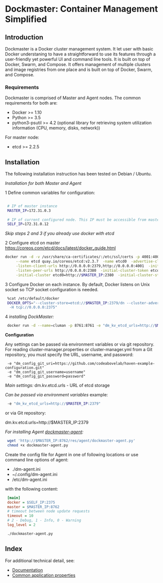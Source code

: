 # Dockmaster: Container Management Simplified
 
## Introduction
Dockmaster is a Docker cluster management system. It let user with basic Docker understaning to have a straightforward to use its 
features through a user-friendly yet powerful UI and command line tools. It is built on top of Docker, Swarm, and Compose. It 
offers management of multiple clusters and image registries from one place and is built on top of Docker, Swarm, and Compose.

### Requirements

Dockmaster is comprised of Master and Agent nodes. The common requirements for both are: 
 
 * Docker >= 1.10
 * Python >= 3.5
 * python3-psutil >= 4.2 (optional library for retrieving system utilization information (CPU, memory, disks, network))
 
For master node:
 
 * etcd >= 2.2.5
 
## Installation

The following installation instruction has been tested on Debian / Ubuntu.

*Installation for both Master and Agent*

 1 Define common variables for configuration:
 
```sh
 
 # IP of master instance
 MASTER_IP=172.31.0.3 
 
 # IP of current configured node. This IP must be accessible from master instance
 SELF_IP=172.31.0.12
```

*Skip steps 2 and 3 if you already use docker with etcd*

 2 Configure etcd on master
https://coreos.com/etcd/docs/latest/docker_guide.html
```sh
docker run -d -v /usr/share/ca-certificates/:/etc/ssl/certs -p 4001:4001 -p 2380:2380 -p 2379:2379 \
     --name etcd quay.io/coreos/etcd:v2.3.7  -name etcd0  -advertise-client-urls http://$MASTER_IP:2379,http://$MASTER_IP:4001 \
     -listen-client-urls http://0.0.0.0:2379,http://0.0.0.0:4001  -initial-advertise-peer-urls http://$MASTER_IP:2380 \
     -listen-peer-urls http://0.0.0.0:2380  -initial-cluster-token etcd-cluster-1 \
     -initial-cluster etcd0=http://$MASTER_IP:2380  -initial-cluster-state new

```

 3 Configure Docker on each instance. By default, Docker listens on Unix socket so TCP socket configuration is needed.
  
```sh
 %cat /etc/default/docker
 DOCKER_OPTS="--cluster-store=etcd://$MASTER_IP:2379/dn --cluster-advertise=$SELF_IP:2375 \
  -H tcp://0.0.0.0:2375"
```
 
 4 *installing DockMaster:*
 
```sh
 docker run -d --name=cluman -p 8761:8761 -e "dm_kv_etcd_urls=http://$MASTER_IP:2379" codeabovelab/cluster-manager

```
 
**Configuration**

Any settings can be passed via environment variables or via git repository.  For reading cluster-manager.properties or cluster-manager.yml from a Git repository, 
you must specify the URL, username, and password:

```properties
 -e "dm_config_git_uri=https://github.com/codeabovelab/haven-example-configuration.git"
 -e "dm_config_git_username=username"
 -e "dm_config_git_password=password"
```

*Main settings:*
dm.kv.etcd.urls - URL of etcd storage

*Can be passed via environment variables*
example: 
```sh
 -e "dm_kv_etcd_urls=http://$MASTER_IP:2379" 
```
or via Git repository:

dm.kv.etcd.urls=http://$MASTER_IP:2379

 *For installing Agent [dockmaster-agent](/doc/agent.md):*
 
```sh
 wget 'http://$MASTER_IP:8762/res/agent/dockmaster-agent.py'
 chmod +x dockmaster-agent.py
```
 
 Create the config file for Agent in one of following locations or use command line options of agent: 
 
 * ./dm-agent.ini
 * ~/.config/dm-agent.ini
 * /etc/dm-agent.ini
 
with the following content:
 
```ini
 [main]
 docker = $SELF_IP:2375
 master = $MASTER_IP:8762
 # timeout between node update requests
 timeout = 10 
 # 2 - Debug, 1 - Info, 0 - Warning
 log_level = 2 
```
 
```sh
 ./dockmaster-agent.py
```

## Index ##

For additional technical detail, see:

* [Documentation](/doc/)
* [Common application properties](https://github.com/codeabovelab/haven-example-configuration/blob/master/cluster-manager.properties)
